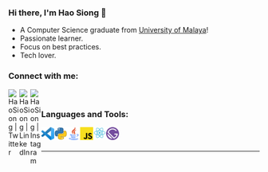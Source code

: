 ### Hi there, I'm Hao Siong 👋

- A Computer Science graduate from [University of Malaya](https://fsktm.um.edu.my/)!
- Passionate learner.
- Focus on best practices.
- Tech lover.

### Connect with me:

[<img align="left" alt="HaoSiong | Twitter" width="22px" src="https://cdn.jsdelivr.net/npm/simple-icons@v3/icons/facebook.svg" />][facebook]
[<img align="left" alt="HaoSiong | LinkedIn" width="22px" src="https://cdn.jsdelivr.net/npm/simple-icons@v3/icons/linkedin.svg" />][linkedin]
[<img align="left" alt="HaoSiong | Instagram" width="22px" src="https://cdn.jsdelivr.net/npm/simple-icons@v3/icons/instagram.svg" />][instagram]

<br />

### Languages and Tools:
<img align="left" alt="Visual Studio Code" width="26px" src="https://github.com/nghaosiong98/nghaosiong98/blob/master/img/vscode.png" />
<img align="left" alt="Python" width="26px" src="https://github.com/nghaosiong98/nghaosiong98/blob/master/img/python.png" />
<img align="left" alt="Java" width="26px" src="https://github.com/nghaosiong98/nghaosiong98/blob/master/img/java.png" />
<img align="left" alt="JavaScript" width="26px" src="https://github.com/nghaosiong98/nghaosiong98/blob/master/img/javascript.png" />
<img align="left" alt="React" width="26px" src="https://github.com/nghaosiong98/nghaosiong98/blob/master/img/react.png" />
<img align="left" alt="Gatsby" width="26px" src="https://github.com/nghaosiong98/nghaosiong98/blob/master/img/gastby.png" />

<br />
<br />

---


[instagram]: https://instagram.com/hsiong_ng/
[linkedin]: https://www.linkedin.com/in/haosiongng/
[facebook]: https://www.facebook.com/nhsiong98/
